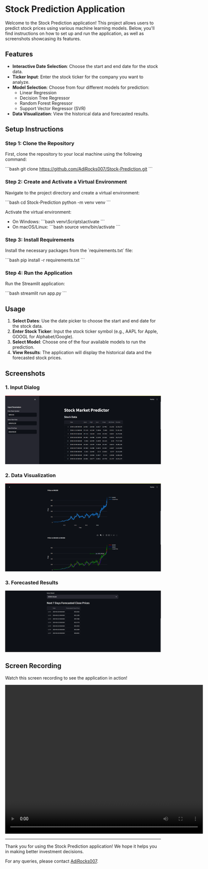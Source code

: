 # Stock Prediction Application

Welcome to the Stock Prediction application! This project allows users to predict stock prices using various machine learning models. Below, you'll find instructions on how to set up and run the application, as well as screenshots showcasing its features.

## Features

- **Interactive Date Selection**: Choose the start and end date for the stock data.
- **Ticker Input**: Enter the stock ticker for the company you want to analyze.
- **Model Selection**: Choose from four different models for prediction:
  - Linear Regression
  - Decision Tree Regressor
  - Random Forest Regressor
  - Support Vector Regressor (SVR)
- **Data Visualization**: View the historical data and forecasted results.

## Setup Instructions

### Step 1: Clone the Repository

First, clone the repository to your local machine using the following command:

\`\`\`bash
git clone https://github.com/AdiRocks007/Stock-Prediction.git
\`\`\`

### Step 2: Create and Activate a Virtual Environment

Navigate to the project directory and create a virtual environment:

\`\`\`bash
cd Stock-Prediction
python -m venv venv
\`\`\`

Activate the virtual environment:

- On Windows:
  \`\`\`bash
  venv\Scripts\activate
  \`\`\`
- On macOS/Linux:
  \`\`\`bash
  source venv/bin/activate
  \`\`\`

### Step 3: Install Requirements

Install the necessary packages from the \`requirements.txt\` file:

\`\`\`bash
pip install -r requirements.txt
\`\`\`

### Step 4: Run the Application

Run the Streamlit application:

\`\`\`bash
streamlit run app.py
\`\`\`

## Usage

1. **Select Dates**: Use the date picker to choose the start and end date for the stock data.
2. **Enter Stock Ticker**: Input the stock ticker symbol (e.g., AAPL for Apple, GOOGL for Alphabet/Google).
3. **Select Model**: Choose one of the four available models to run the prediction.
4. **View Results**: The application will display the historical data and the forecasted stock prices.

## Screenshots

### 1. Input Dialog
![Input Dialog](stock1.png)

### 2. Data Visualization
![Data Visualization](stock2.png)

### 3. Forecasted Results
![Forecasted Results](stock3.png)

## Screen Recording

Watch this screen recording to see the application in action!

<video width="640" height="480" controls>
  <source src="stockvid.mp4" type="video/mp4">
  Your browser does not support the video tag.
</video>



---

Thank you for using the Stock Prediction application! We hope it helps you in making better investment decisions.

For any queries, please contact [AdiRocks007](https://github.com/AdiRocks007).
